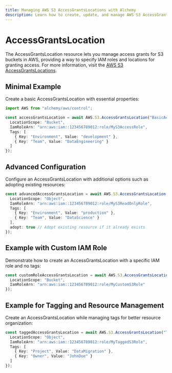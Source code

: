 ```yaml
---
title: Managing AWS S3 AccessGrantsLocations with Alchemy
description: Learn how to create, update, and manage AWS S3 AccessGrantsLocations using Alchemy Cloud Control.
---
```


# AccessGrantsLocation

The AccessGrantsLocation resource lets you manage access grants for S3 buckets in AWS, providing a way to specify IAM roles and locations for granting access. For more information, visit the [AWS S3 AccessGrantsLocations](https://docs.aws.amazon.com/s3/latest/userguide/).

## Minimal Example

Create a basic AccessGrantsLocation with essential properties:

```ts
import AWS from "alchemy/aws/control";

const accessGrantsLocation = await AWS.S3.AccessGrantsLocation("BasicAccessGrantsLocation", {
  LocationScope: "Bucket",
  IamRoleArn: "arn:aws:iam::123456789012:role/MyS3AccessRole",
  Tags: [
    { Key: "Environment", Value: "development" },
    { Key: "Team", Value: "DataEngineering" }
  ]
});
```

## Advanced Configuration

Configure an AccessGrantsLocation with additional options such as adopting existing resources:

```ts
const advancedAccessGrantsLocation = await AWS.S3.AccessGrantsLocation("AdvancedAccessGrantsLocation", {
  LocationScope: "Object",
  IamRoleArn: "arn:aws:iam::123456789012:role/MyS3ReadOnlyRole",
  Tags: [
    { Key: "Environment", Value: "production" },
    { Key: "Team", Value: "DataScience" }
  ],
  adopt: true // Adopt existing resource if it already exists
});
```

## Example with Custom IAM Role

Demonstrate how to create an AccessGrantsLocation with a specific IAM role and no tags:

```ts
const customRoleAccessGrantsLocation = await AWS.S3.AccessGrantsLocation("CustomRoleAccessGrantsLocation", {
  LocationScope: "Bucket",
  IamRoleArn: "arn:aws:iam::123456789012:role/MyCustomS3Role"
});
```

## Example for Tagging and Resource Management

Create an AccessGrantsLocation while managing tags for better resource organization:

```ts
const taggedAccessGrantsLocation = await AWS.S3.AccessGrantsLocation("TaggedAccessGrantsLocation", {
  LocationScope: "Object",
  IamRoleArn: "arn:aws:iam::123456789012:role/MyTaggedS3Role",
  Tags: [
    { Key: "Project", Value: "DataMigration" },
    { Key: "Owner", Value: "JohnDoe" }
  ]
});
```